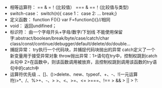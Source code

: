 - 相等运算符：
            == & =！(比较值）
            === & ==！(比较值与类型)
- switch-case：
             switch(n){
                case 1：
                case 2:
                ...
                break;}
- 定义函数：
        function F(){} 
        var F=function(){}//相同
- void：
        返回undifined；
- 标识符：
        由一个字母开头+字母/数字/下划线
        不能使用保留字:abstract/boolean/break/byte/case/catch/char
                      class/const/continue/debugger/default/delete/do/double...
- 捕捉异常：
            try执行一个代码块，并捕捉代码块抛出的异常
            catch定义了一个新变量用于接受异常对象
            throw抛出异常：1>语句在try中，控制权跳到catch从句中
                          2>在函数中，则该函数调用被放弃，且控制权跳到调用该函数的try语句中的catch中
- 运算符优先级
    .、[]、()>delete、new、typeof、+、-、!(一元运算符)>*、/、%>+、-、> >、<、>=、<= >===、!== > && > || > ?:


